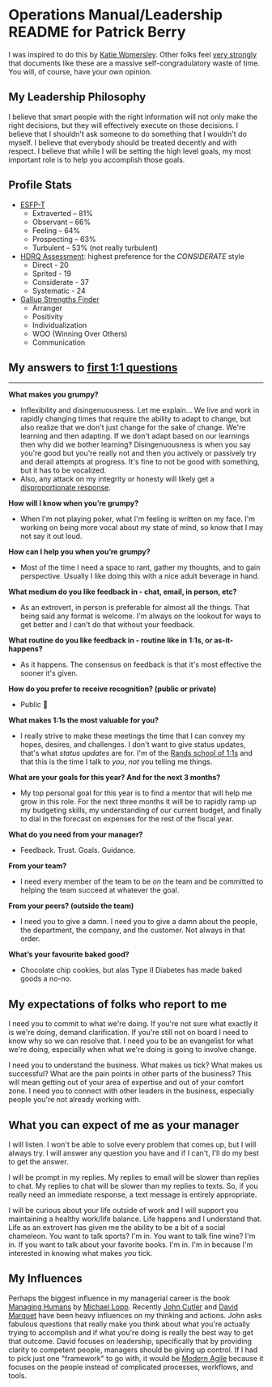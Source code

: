 # Operations Manual/Leadership README for Patrick Berry

I was inspired to do this by [Katie Womersley](https://medium.com/@kawomersley/why-and-how-to-share-your-manager-readme-plus-heres-mine-8a4fe188ee1b). Other folks feel [very strongly](https://twitter.com/skamille/status/1065301721637896194) that documents like these are a massive self-congradulatory waste of time. You will, of course, have your own opinion.

## My Leadership Philosophy

I believe that smart people with the right information will not only make the right decisions, but they will effectively execute on those decisions. I believe that I shouldn't ask someone to do something that I wouldn't do myself. I believe that everybody should be treated decently and with respect. I believe that while I will be setting the high level goals, my most important role is to help you accomplish those goals.

## Profile Stats

* [ESFP-T](https://www.16personalities.com/profiles/d66197e7ddb39)
	* Extraverted – 81%
	* Observant – 66%
	* Feeling – 64%
	* Prospecting – 63%
	* Turbulent – 53% (not really turbulent)
* [HDRQ Assessment](https://www.hrdqstore.com/online-assessment-tools): highest preference for the *CONSIDERATE* style
	* Direct - 20
	* Sprited - 19
	* Considerate - 37
	* Systematic - 24
* [Gallup Strengths Finder](https://www.gallupstrengthscenter.com/)
	* Arranger
	* Positivity
	* Individualization
	* WOO (Winning Over Others)
	* Communication

## My answers to [first 1:1 questions](http://larahogan.me/blog/first-one-on-one-questions/ "What to ask in the first 1:1")

 ***

**What makes you grumpy?**

- Inflexibility and disingenuousness. Let me explain... We live and work in rapidly changing times that require the ability to adapt to change, but also realize that we don't just change for the sake of change. We're learning and then adapting. If we don't adapt based on our learnings then why did we bother learning? Disingenuousness is when you say you're good but you're really not and then you actively or passively try and derail attempts at progress. It's fine to not be good with something, but it has to be vocalized. 
- Also, any attack on my integrity or honesty will likely get a [disproportionate response](https://www.youtube.com/watch?v=rtrX9rZl-j4).

**How will I know when you’re grumpy?**

- When I'm not playing poker, what I'm feeling is written on my face. I'm working on being more vocal about my state of mind, so know that I may not say it out loud.

**How can I help you when you’re grumpy?**

- Most of the time I need a space to rant, gather my thoughts, and to gain perspective. Usually I like doing this with a nice adult beverage in hand.


**What medium do you like feedback in - chat, email, in person, etc?**

- As an extrovert, in person is preferable for almost all the things. That being said any format is welcome. I'm always on the lookout for ways to get better and I can't do that without your feedback.

**What routine do you like feedback in - routine like in 1:1s, or as-it-happens?**

- As it happens. The consensus on feedback is that it's most effective the sooner it's given.


**How do you prefer to receive recognition? (public or private)**

- Public 🎉 


**What makes 1:1s the most valuable for you?**

- I really strive to make these meetings the time that I can convey my hopes, desires, and challenges. I don't want to give status updates, that's what _status updates_ are for. I'm of the [Rands school of 1:1s](http://randsinrepose.com/archives/the-update-the-vent-and-the-disaster/) and that this is the time I talk to _you_, *not* you telling me things.

**What are your goals for this year? And for the next 3 months?**

- My top personal goal for this year is to find a mentor that will help me grow in this role. For the next three months it will be to rapidly ramp up my budgeting skills, my understanding of our current budget, and finally to dial in the forecast on expenses for the rest of the fiscal year.

**What do you need from your manager?**

- Feedback. Trust. Goals. Guidance.

**From your team?**

- I need every member of the team to be *on* the team and be committed to helping the team succeed at whatever the goal.

**From your peers? (outside the team)**

- I need you to give a damn. I need you to give a damn about the people, the department, the company, and the customer. Not always in that order.

**What’s your favourite baked good?**

- Chocolate chip cookies, but alas Type II Diabetes has made baked goods a no-no.


## My expectations of folks who report to me

I need you to commit to what we're doing. If you're not sure what exactly it is we're doing, demand clarification. If you're still not on board I need to know why so we can resolve that. I need you to be an evangelist for what we're doing, especially when what we're doing is going to involve change.

I need you to understand the business. What makes us tick? What makes us successful? What are the pain points in other parts of the business? This will mean getting out of your area of expertise and out of your comfort zone. I need you to connect with other leaders in the business, especially people you're not already working with.

## What you can expect of me as your manager

I will listen. I won't be able to solve every problem that comes up, but I will always try. I will answer any question you have and if I can't, I'll do my best to get the answer.

I will be prompt in my replies. My replies to email will be slower than replies to chat. My replies to chat will be slower than my replies to texts. So, if you really need an immediate response, a text message is entirely appropriate.

I will be curious about your life outside of work and I will support you maintaining a healthy work/life balance. Life happens and I understand that. Life as an extrovert has given me the ability to be a bit of a social chameleon. You want to talk sports? I'm in. You want to talk fine wine? I'm in. If you want to talk about your favorite books. I'm in. I'm in because I'm interested in knowing what makes _you_ tick.

## My Influences

Perhaps the biggest influence in my managerial career is the book [Managing Humans](https://www.amazon.com/Managing-Humans-Humorous-Software-Engineering/dp/1484221575/ref=mt_paperback?_encoding=UTF8&me=) by [Michael Lopp](https://www.linkedin.com/in/michaellopp/). Recently [John Cutler](https://medium.com/@johnpcutler) and [David Marquet](https://www.youtube.com/watch?v=OqmdLcyES_Q) have been heavy influences on my thinking and actions. John asks fabulous questions that really make you think about what you're actually trying to accomplish and if what you're doing is really the best way to get that outcome. David focuses on leadership, specifically that by providing clarity to competent people, managers should be giving up control. If I had to pick just one "framework" to go with, it would be [Modern Agile](https://modernagile.org/) because it focuses on the people instead of complicated processes, workflows, and tools.
